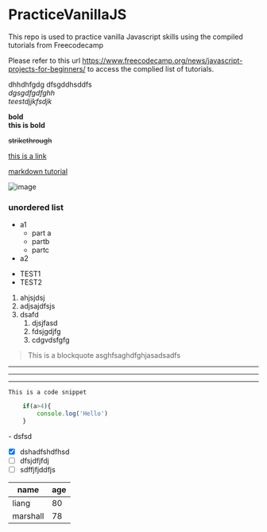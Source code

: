 # PracticeVanillaJS
This repo is used to practice vanilla Javascript skills using the compiled tutorials from Freecodecamp

Please refer to this url https://www.freecodecamp.org/news/javascript-projects-for-beginners/ to access the complied list of tutorials.


dhhdhfgdg
dfsgddhsddfs  
*dgsgdfgdfghh*  
_teestdjjkfsdjk_

**bold**  
__this is bold__

~~strikethrough~~

[this is a link](https://baidu.com)

[markdown tutorial](https://www.geeksforgeeks.org/what-is-readme-md-file/)

![image](https://media.geeksforgeeks.org/wp-content/cdn-uploads/20210914130327/100-Days-of-Code-with-GFG-Get-Committed-to-a-Challenge.png)

### unordered list
- a1
  - part a
  - partb
  - partc
- a2

* TEST1
* TEST2

1. ahjsjdsj
2. adjsajdfsjs
3. dsafd
   1. djsjfasd
   2. fdsjgdjfg
   3. cdgvdsfgfg


> This is a blockquote
> asghfsaghdfghjasadsadfs

---
***
---

`This is a code snippet`

```javascript
    if(a>4){
        console.log('Hello')
    }
```

\- dsfsd
- [x] dshadfshdfhsd
- [ ] dfsjdfjfdj
- [ ] sdffjfjddfjs

name | age
 --------| ----
liang | 80
marshall|78



